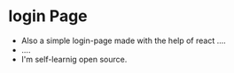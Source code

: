 # login Page
- Also a simple login-page made with the help of react
....
- ....
- I'm self-learnig open source.
